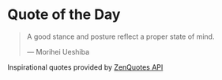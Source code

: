 # Quote of the Day

<!-- QUOTE_START -->
> A good stance and posture reflect a proper state of mind.
>
> — Morihei Ueshiba

Inspirational quotes provided by <a href="https://zenquotes.io/" target="_blank">ZenQuotes API</a>
<!-- QUOTE_END -->